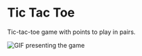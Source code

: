 # Tic Tac Toe

Tic-tac-toe game with points to play in pairs.

<img src="https://www.dropbox.com/scl/fi/3w0g0qm379aghkw3axxd5/ApresentacaoJogoDaVelhaGif.gif?rlkey=5mtpiqhmoabyndp6mcfvcpgxk&raw=1" alt="GIF presenting the game"/>
